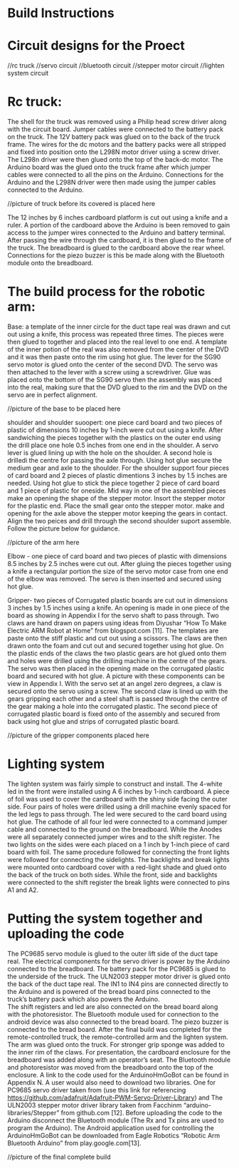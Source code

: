 
Build Instructions
==================

Circuit designs for the Proect
============================

//rc truck
//servo circuit
//bluetooth circuit
//stepper motor circuit
//lighten system circuit



Rc truck:
=========
The shell for the truck was removed using a Philip head screw driver along with the circuit board. Jumper 
cables were connected to the battery pack on the truck. The 12V battery pack was glued on to the back of 
the truck frame. The wires for the dc motors and the battery packs were all stripped and fixed into position 
onto the L298N motor driver using a screw driver. The L298n driver were then glued onto the top of the back-dc motor.
The Arduino board was the glued onto the truck frame after which jumper cables were connected to all the pins on the 
Arduino. Connections for the Arduino and the L298N driver were then made using the jumper cables connected to the Arduino. 

//picture of truck before its covered is placed here

The 12 inches by 6 inches cardboard platform is cut out using a knife and a ruler. A portion of the cardboard above the 
Arduino is been removed to gain access to the jumper wires connected to the Arduino and battery terminal. After passing the
wire through the cardboard, it is then glued to the frame of the truck. The breadboard is glued to the cardboard above the rear
wheel. Connections for the piezo buzzer is this be made along with the Bluetooth module onto the breadboard. 


The build process for the robotic arm:
======================================

Base: a template of the inner circle for the duct tape real was drawn and cut out using a knife, this process was repeated three 
times. The pieces were then glued to together and placed into the real level to one end. A template of the inner potion of the real 
was also removed from the center of the DVD and it was then paste onto the rim using hot glue. The lever for the SG90 servo motor 
is glued onto the center of the second DVD. The servo was then attached to the lever with a screw using a screwdriver.  Glue was 
placed onto the bottom of the SG90 servo then the assembly was placed into the real, making sure that the DVD glued to the rim and
the DVD on the servo are in perfect alignment. 

//picture of the base to be placed here

shoulder and shoulder suoopert: one piece card board and two pieces of plastic of dimensions 10 inches by 1-inch were cut out 
using a knife. After sandwiching the pieces together with the plastics on the outer end using the drill place one hole 0.5 inches 
from one end in the shoulder. A servo lever is glued lining up with the hole on the shoulder. A second hole is drilledi the centre 
for passing the axle through. Using hot glue secure the medium gear and axle to the shoulder. 
For the shoulder support four pieces of card board and 2 pieces of plastic dimentions 3 inches by 1.5 inches are needed. Using hot 
glue to stick the piece together  2 piece of card board and 1 piece of plastic for oneside. Mid way in one of the assembled pieces
make an opening the shape of the stepper motor. Insort the stepper motor for the plastic end. Place the small gear onto the stepper 
motor.  make and opening for the axle above the stepper motor keeping the gears in contact. Align the two peices and drill through 
the second shoulder suport assemble. Follow the picture below for guidance.

//picture of the arm here




Elbow - one piece of card board and two pieces of plastic with dimensions 8.5 inches by 2.5 inches were cut out. After gluing the pieces 
together using a knife a rectangular portion the size of the servo motor case from one end of the elbow was removed. The servo is then 
inserted and secured using hot glue.

Gripper- two pieces of Corrugated plastic boards are cut out in dimensions 3 inches by 1.5 inches using a knife. An opening is made in
one piece of the board as showing in Appendix I for the servo shaft to pass through. Two claws are hand drawn on papers using ideas from
Diyushar “How To Make Electric ARM Robot at Home” from blogspot.com [11]. The templates are paste onto the stiff plastic and cut out 
using a scissors. The claws are then drawn onto the foam and cut out and secured together using hot glue. On the plastic ends of the 
claws the two plastic gears are hot glued onto them and holes were drilled using the drilling machine in the centre of the gears. The 
servo was then placed in the opening made on the corrugated plastic board and secured with hot glue. A picture with these components 
can be view in Appendix I. With the servo set at an angel zero degrees, a claw is secured onto the servo using a screw. The second
claw is lined up with the gears gripping each other and a steel shaft is passed through the centre of the gear making a hole into the 
corrugated plastic. The second piece of corrugated plastic board is fixed onto of the assembly and secured from back using hot glue and 
strips of corrugated plastic board. 

//picture of the gripper components placed here


 Lighting system
 ===========
The lighten system was fairly simple to construct and install. The 4-white led in the front were installed using A 6 inches by 1-inch cardboard. A piece of foil was used to cover the cardboard with the shiny side facing the outer side. Four pairs of holes were drilled using a drill machine evenly spaced for the led legs to pass through. The led were secured to the card board using hot glue. The cathode of all four led were connected to a command jumper cable and connected to the ground on the breadboard. While the Anodes were all separately connected jumper wires and to the shift register. The two lights on the sides were each placed on a 1 inch by 1-inch piece of card board with foil. The same procedure followed for connecting the front lights were followed for connecting the sidelights. The backlights and break lights were mounted onto cardboard cover with a red-light shade and glued onto the back of the truck on both sides. While the front, side and backlights were connected to the shift register the break lights were connected to pins A1 and A2.


Putting the system together and uploading the code
==============================
The PC9685 servo module is glued to the outer lift side of the duct tape real. The electrical components for the servo driver is power by the Arduino connected to the breadboard. The battery pack for the PC9685 is glued to the underside of the truck. The ULN2003 stepper motor driver is glued onto the back of the duct tape real. The IN1 to IN4 pins are connected directly to the Arduino and is powered of the bread board pins connected to the truck’s battery pack which also powers the Arduino.  
The shift registers and led are also connected on the bread board along with the photoresistor. The Bluetooth module used for connection to the android device was also connected to the bread board. The piezo buzzer is connected to the bread board. 
After the final build was completed for the remote-controlled truck, the remote-controlled arm and the lighten system. The arm was glued onto the truck. For stronger grip sponge was added to the inner rim of the claws. For presentation, the cardboard enclosure for the breadboard was added along with an operator’s seat. The Bluetooth module and photoresistor was moved from the breadboard onto the top of the enclosure. 
A link to the code used for the ArduinoHmGoBot can be found in Appendix N. A user would also need to download two libraries. One for PC9685 servo driver taken from (use this link for referencing https://github.com/adafruit/Adafruit-PWM-Servo-Driver-Library) and The ULN2003 stepper motor driver library taken from Facchinm “arduino-libraries/Stepper” from github.com [12]. Before uploading the code to the Arduino disconnect the Bluetooth module (The Rx and Tx pins are used to program the Arduino). The Android application used for controlling the ArduinoHmGoBot can be downloaded from Eagle Robotics “Robotic Arm Bluetooth Arduino” from play.google.com[13].




//picture of the final complete build




